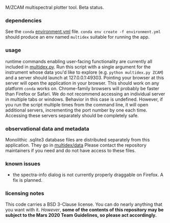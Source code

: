 M/ZCAM multispectral plotter tool. Beta status.

### dependencies
See the `conda` [environment.yml](environment.yml) file. `conda env create -f environment.yml` should 
produce an env named `multidex` suitable for running the app.

### usage
runtime commands enabling user-facing functionality are currently all included in 
[multidex.py](multidex/multidex.py). Run this script with a single argument for the instrument whose data 
you'd like to explore (e.g. `python multidex.py ZCAM`) and a server should launch at 127.0.0.1:49303. Pointing your 
browser at this server will open the application in your browser. This should work on any platform `conda` works on. 
Chrome-family browsers will probably be faster than Firefox or Safari. We do not recommend accessing an individual 
server in multiple tabs or windows. Behavior in this case is undefined. However, if you run the script multiple times
from the command line, it will open additional servers, incrementing the port number by one each time. Accessing these
servers separately should be completely safe.

### observational data and metadata
Monolithic .sqlite3 database files are distributed separately from this application. They go in 
[multidex/data](multidex/data/) Please contact the repository maintainers if you need and do not have access to these 
files.

### known issues
* the spectra-info dialog is not currently properly draggable on Firefox. A fix is planned.

### licensing notes
This code carries a BSD 3-Clause license. You can do nearly anything that you want with it. _However_, **some of the 
contents of this repository may be subject to the Mars 2020 Team Guidelines, so please act accordingly.**

